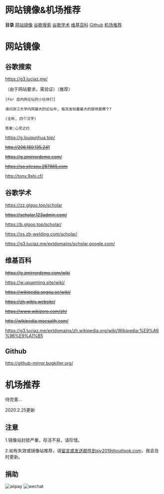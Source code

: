 # 网站镜像&机场推荐

**目录**
[网站镜像](https://github.com/hmsjy2017/Google-Mirrors#%E7%BD%91%E7%AB%99%E9%95%9C%E5%83%8F)
[谷歌搜索](https://github.com/hmsjy2017/Google-Mirrors#%E8%B0%B7%E6%AD%8C%E6%90%9C%E7%B4%A2) 
[谷歌学术](https://github.com/hmsjy2017/Google-Mirrors#%E8%B0%B7%E6%AD%8C%E5%AD%A6%E6%9C%AF)
[维基百科](https://github.com/hmsjy2017/Google-Mirrors#%E7%BB%B4%E5%9F%BA%E7%99%BE%E7%A7%91) 
[Github](https://github.com/hmsjy2017/Google-Mirrors#github)
[机场推荐](https://github.com/hmsjy2017/Google-Mirrors#%E6%9C%BA%E5%9C%BA%E6%8E%A8%E8%8D%90)

# 网站镜像

## 谷歌搜索

https://g3.luciaz.me/

（由于网站要求，需验证）（推荐）

```````````````````````````````````````````````````
[For 逛内网论坛的小伙伴们]

请问浙江大学内网最大的论坛中, 每天发帖量最大的版块是哪个?

(全称, 四个汉字)

答案:心灵之约
````````````````````````````````````````````````````

https://g.louqunhua.top/

~~http://206.189.135.241~~

~~https://g.zmirrordemo.com/~~

~~https://so.xilesou.287865.com~~

http://tony.9shi.cf/

## 谷歌学术

https://zz.glgoo.top/scholar

~~https://scholar.123admin.com/~~

https://b.glgoo.top/scholar/

https://xs.zb-welding.com/scholar/

https://g3.luciaz.me/extdomains/scholar.google.com/

## 维基百科

~~https://g.zmirrordemo.com/wiki~~

https://w.upupming.site/wiki/

~~https://wikipedia.sogou.se/wiki/~~

~~https://zh.wikis.website/~~

~~https://www.wikizero.com/zh/~~

~~http://wikipedia.moesalih.com/~~

https://g3.luciaz.me/extdomains/zh.wikipedia.org/wiki/Wikipedia:%E9%A6%96%E9%A1%B5

## Github

http://github-mirror.bugkiller.org/

# 机场推荐

待完善...

2020.2.25更新

## 注意

1.镜像站封锁严重，存活不易，请珍惜。

2.如有失效或镜像站推荐，请[留言][1]或发送邮件到sjy2019@outlook.com，我会及时更新。

## 捐助
![alipay][2]
![wechat][3]





  [1]: https://github.com/hmsjy2017/Google-Mirrors/issues/new
  [2]: https://raw.githubusercontent.com/hmsjy2017/Google-Mirrors/master/alipay_185x288.jpg
  [3]: https://raw.githubusercontent.com/hmsjy2017/Google-Mirrors/master/wechat_210x288.png
